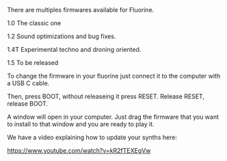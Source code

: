 There are multiples firmwares available for Fluorine.


1.0 The classic one

1.2 Sound optimizations and bug fixes.

1.4T Experimental techno and droning oriented.

1.5 To be released


To change the firmware in your fluorine just connect it to the computer with a USB C cable.


Then, press BOOT, without releaseing it press RESET. Release RESET, release BOOT.


A window will open in your computer. Just drag the firmware that you want to install to that window and you are ready to play it.


We have a video explaining how to update your synths here:


https://www.youtube.com/watch?v=kR2fTEXEgVw
